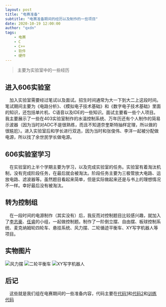 ```yaml
---
layout: post
title: "电赛准备"
subtitle: "电赛准备期间的经历以及制作的一些项目"
date: 2020-10-19 12:00:00
author: "qxdn"
tags: 
    - 电赛
    - C
    - C++
    - 软件
    - 硬件
---
```


> 主要为实验室中的一些经历

进入606实验室
----------------
&ensp;&ensp;加入实验室需要经过笔试以及面试。招生时间通常为大一下到大二上这段时间。笔试期间主要为《电路分析》、《模拟电子技术基础》和《数字电子技术基础》里面的知识，还包括单片机、C语音以及IDE的一些知识。面试主要看一些个人项目。我主要展示了一些在403实验室制作的水温控制系统、万年历还有个人制作的简易示波器（因为当时对ADC不是很熟练，而且不知道奈奎斯特抽样定理，所以做的很尴尬）。进入实验室后和学长进行双选，因为当时和张俊伟、李洋一起被分配做电源，所以找了余世民学长做电源。

606实验室学习
----------------
&ensp;&ensp;在实验室的上半个学期主要为学习，以及完成实验室的任务。实验室有着淘汰机制，没有完成阶段任务，在最后就会被淘汰。阶段任务主要为三极管放大电路、运放电路、滤波器等。虽然题目看起来简单，但是实际做起来还是与书上的理想情况不一样。幸好最后没有被淘汰。

转为控制组
---------------
&ensp;&ensp;在一段时间的电源制作（其实没有）后，我反而对控制题目比较感兴趣，就加入了[李志豪](https://github.com/while0l1)、[任睿](https://github.com/renruiwhut)的小组，一起做控制题。制作了一阶倒立摆、自由摆、板球控制系统、麦克纳姆轮四轮车、悬挂系统、风力摆、二轮循迹平衡车、XY写字机器人等项目。

实物图片
-------------
![风力摆](/images/electronicDesignContestPrepare/flb.gif)
![二轮平衡车](/images/electronicDesignContestPrepare/balanceCar.gif)
![XY写字机器人](/images/electronicDesignContestPrepare/XYWriter.gif)


后记
-----------------
&ensp;&ensp;这些就是我们组在电赛期间的一些准备内容，代码主要在[代码1](https://github.com/while0l1/stm32f4_modules)和[代码2](https://github.com/qxdn/MYDS)和[训练代码](https://github.com/qxdn/BIg-Ivan)